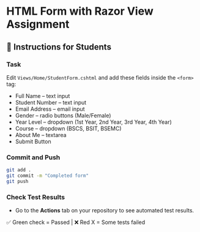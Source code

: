 # HTML Form with Razor View Assignment

## 📌 Instructions for Students

### Task
Edit `Views/Home/StudentForm.cshtml` and add these fields inside the `<form>` tag:

- Full Name – text input
- Student Number – text input
- Email Address – email input
- Gender – radio buttons (Male/Female)
- Year Level – dropdown (1st Year, 2nd Year, 3rd Year, 4th Year)
- Course – dropdown (BSCS, BSIT, BSEMC)
- About Me – textarea
- Submit Button

### Commit and Push
```bash
git add .
git commit -m "Completed form"
git push
```

### Check Test Results
- Go to the **Actions** tab on your repository to see automated test results.

✅ Green check = Passed | ❌ Red X = Some tests failed

